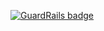 
[![GuardRails badge](https://badges.production.guardrails.io/shtakai/algorithms_dojo.svg)](https://www.guardrails.io)
